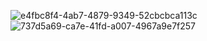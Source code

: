 ![e4fbc8f4-4ab7-4879-9349-52cbcbca113c](https://user-images.githubusercontent.com/60160226/177335428-7ff382ee-9679-41b6-87b9-7a8387255cc2.jpg)
![737d5a69-ca7e-41fd-a007-4967a9e7f257](https://user-images.githubusercontent.com/60160226/177335577-7188c157-38ca-4e57-a048-8fb7e4b73293.jpg)
